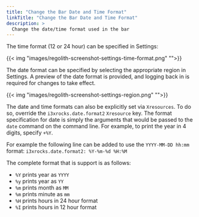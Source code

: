 ```yaml
---
title: "Change the Bar Date and Time Format"
linkTitle: "Change the Bar Date and Time Format"
description: >
  Change the date/time format used in the bar
---
```


The time format (12 or 24 hour) can be specified in Settings:

{{< img "images/regolith-screenshot-settings-time-format.png" "">}}

The date format can be specified by selecting the appropriate region in Settings. A preview of the date format is provided, and logging back in is required for changes to take effect.

{{< img "images/regolith-screenshot-settings-region.png" "">}}

The date and time formats can also be explicitly set via `Xresources`. To do so, override the `i3xrocks.date.format2` `Xresource` key. The format specification for date is simply the arguments that would be passed to the `date` command on the command line. For example, to print the year in 4 digits, specify `+%Y`.

For example the following line can be added to use the `YYYY-MM-DD hh:mm` format:
`i3xrocks.date.format2: %Y-%m-%d %H:%M`

The complete format that is support is as follows:

-   `%Y` prints year as `YYYY`
-   `%y` prints year as `YY`
-   `%m` prints month as `MM`
-   `%m` prints minute as `mm`
-   `%H` prints hours in 24 hour format
-   `%I` prints hours in 12 hour format
